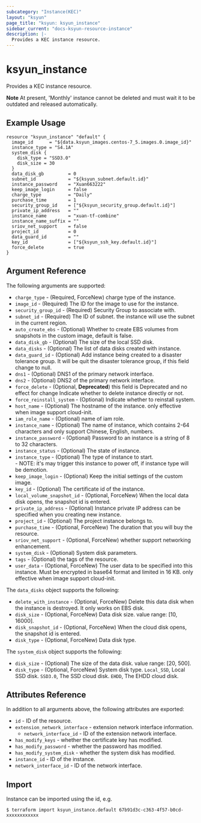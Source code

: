 ```yaml
---
subcategory: "Instance(KEC)"
layout: "ksyun"
page_title: "ksyun: ksyun_instance"
sidebar_current: "docs-ksyun-resource-instance"
description: |-
  Provides a KEC instance resource.
---
```


# ksyun_instance

Provides a KEC instance resource.

**Note**  At present, 'Monthly' instance cannot be deleted and must wait it to be outdated and released automatically.

## Example Usage

```hcl
resource "ksyun_instance" "default" {
  image_id      = "${data.ksyun_images.centos-7_5.images.0.image_id}"
  instance_type = "S4.1A"
  system_disk {
    disk_type = "SSD3.0"
    disk_size = 30
  }
  data_disk_gb         = 0
  subnet_id            = "${ksyun_subnet.default.id}"
  instance_password    = "Xuan663222"
  keep_image_login     = false
  charge_type          = "Daily"
  purchase_time        = 1
  security_group_id    = ["${ksyun_security_group.default.id}"]
  private_ip_address   = ""
  instance_name        = "xuan-tf-combine"
  instance_name_suffix = ""
  sriov_net_support    = false
  project_id           = 0
  data_guard_id        = ""
  key_id               = ["${ksyun_ssh_key.default.id}"]
  force_delete         = true
}
```

## Argument Reference

The following arguments are supported:

* `charge_type` - (Required, ForceNew) charge type of the instance.
* `image_id` - (Required) The ID for the image to use for the instance.
* `security_group_id` - (Required) Security Group to associate with.
* `subnet_id` - (Required) The ID of subnet. the instance will use the subnet in the current region.
* `auto_create_ebs` - (Optional) Whether to create EBS volumes from snapshots in the custom image, default is false.
* `data_disk_gb` - (Optional) The size of the local SSD disk.
* `data_disks` - (Optional) The list of data disks created with instance.
* `data_guard_id` - (Optional) Add instance being created to a disaster tolerance group. It will be quit the disaster tolerance group, if this field change to null.
* `dns1` - (Optional) DNS1 of the primary network interface.
* `dns2` - (Optional) DNS2 of the primary network interface.
* `force_delete` - (Optional, **Deprecated**) this field is Deprecated and no effect for change Indicate whether to delete instance directly or not.
* `force_reinstall_system` - (Optional) Indicate whether to reinstall system.
* `host_name` - (Optional) The hostname of the instance. only effective when image support cloud-init.
* `iam_role_name` - (Optional) name of iam role.
* `instance_name` - (Optional) The name of instance, which contains 2-64 characters and only support Chinese, English, numbers.
* `instance_password` - (Optional) Password to an instance is a string of 8 to 32 characters.
* `instance_status` - (Optional) The state of instance.
* `instance_type` - (Optional) The type of instance to start. <br> - NOTE: it's may trigger this instance to power off, if instance type will be demotion.
* `keep_image_login` - (Optional) Keep the initial settings of the custom image.
* `key_id` - (Optional) The certificate id of the instance.
* `local_volume_snapshot_id` - (Optional, ForceNew) When the local data disk opens, the snapshot id is entered.
* `private_ip_address` - (Optional) Instance private IP address can be specified when you creating new instance.
* `project_id` - (Optional) The project instance belongs to.
* `purchase_time` - (Optional, ForceNew) The duration that you will buy the resource.
* `sriov_net_support` - (Optional, ForceNew) whether support networking enhancement.
* `system_disk` - (Optional) System disk parameters.
* `tags` - (Optional) the tags of the resource.
* `user_data` - (Optional, ForceNew) The user data to be specified into this instance. Must be encrypted in base64 format and limited in 16 KB. only effective when image support cloud-init.

The `data_disks` object supports the following:

* `delete_with_instance` - (Optional, ForceNew) Delete this data disk when the instance is destroyed. It only works on EBS disk.
* `disk_size` - (Optional, ForceNew) Data disk size. value range: [10, 16000].
* `disk_snapshot_id` - (Optional, ForceNew) When the cloud disk opens, the snapshot id is entered.
* `disk_type` - (Optional, ForceNew) Data disk type.

The `system_disk` object supports the following:

* `disk_size` - (Optional) The size of the data disk. value range: [20, 500].
* `disk_type` - (Optional, ForceNew) System disk type. `Local_SSD`, Local SSD disk. `SSD3.0`, The SSD cloud disk. `EHDD`, The EHDD cloud disk.

## Attributes Reference

In addition to all arguments above, the following attributes are exported:

* `id` - ID of the resource.
* `extension_network_interface` - extension network interface information.
  * `network_interface_id` - ID of the extension network interface.
* `has_modify_keys` - whether the certificate key has modified.
* `has_modify_password` - whether the password has modified.
* `has_modify_system_disk` - whether the system disk has modified.
* `instance_id` - ID of the instance.
* `network_interface_id` - ID of the network interface.


## Import

Instance can be imported using the id, e.g.

```
$ terraform import ksyun_instance.default 67b91d3c-c363-4f57-b0cd-xxxxxxxxxxxx
```

